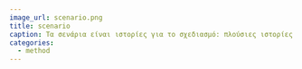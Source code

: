 ```yaml
---
image_url: scenario.png
title: scenario
caption: Τα σενάρια είναι ιστορίες για το σχεδιασμό: πλούσιες ιστορίες αλληλεπίδρασης, και είναι ίσως η απλούστερη αναπαράσταση.
categories:
  - method
---
```

